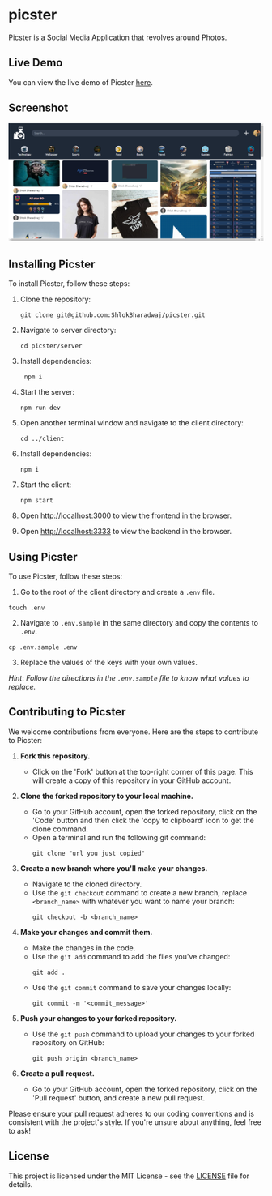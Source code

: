 # picster
Picster is a Social Media Application that revolves around Photos.

## Live Demo

You can view the live demo of Picster [here](https://picster-web.netlify.app/).

## Screenshot

![screenshot](/client/public/picster-demo.png)

## Installing Picster

To install Picster, follow these steps:

1. Clone the repository:
   ```
   git clone git@github.com:ShlokBharadwaj/picster.git
   ```
2. Navigate to server directory:
   ```
   cd picster/server
   ```
3. Install dependencies:
   ```
    npm i
    ```
4. Start the server:
   ```
   npm run dev
   ```
5. Open another terminal window and navigate to the client directory:
    ```
    cd ../client
    ```
6. Install dependencies:
    ```
    npm i
    ```
7. Start the client:
    ```
    npm start
    ```
8. Open [http://localhost:3000](http://localhost:3000) to view the frontend in the browser.

9. Open [http://localhost:3333](http://localhost:3333) to view the backend in the browser.

## Using Picster

To use Picster, follow these steps:

<!-- Create a .env files with keys, take .env.sample for reference-->

1. Go to the root of the client directory and create a `.env` file.

```
touch .env
```

2. Navigate to `.env.sample` in the same directory and copy the contents to `.env`.

```
cp .env.sample .env
```

3. Replace the values of the keys with your own values.

*Hint*: _Follow the directions in the `.env.sample` file to know what values to replace._

## Contributing to Picster

We welcome contributions from everyone. Here are the steps to contribute to Picster:

1. **Fork this repository.**
    - Click on the 'Fork' button at the top-right corner of this page. This will create a copy of this repository in your GitHub account.

2. **Clone the forked repository to your local machine.**
    - Go to your GitHub account, open the forked repository, click on the 'Code' button and then click the 'copy to clipboard' icon to get the clone command.
    - Open a terminal and run the following git command:
      ```
      git clone "url you just copied"
      ```

3. **Create a new branch where you'll make your changes.**
    - Navigate to the cloned directory.
    - Use the `git checkout` command to create a new branch, replace `<branch_name>` with whatever you want to name your branch:
      ```
      git checkout -b <branch_name>
      ```

4. **Make your changes and commit them.**
    - Make the changes in the code.
    - Use the `git add` command to add the files you've changed:
      ```
      git add .
      ```
    - Use the `git commit` command to save your changes locally:
      ```
      git commit -m '<commit_message>'
      ```

5. **Push your changes to your forked repository.**
    - Use the `git push` command to upload your changes to your forked repository on GitHub:
      ```
      git push origin <branch_name>
      ```

6. **Create a pull request.**
    - Go to your GitHub account, open the forked repository, click on the 'Pull request' button, and create a new pull request.

Please ensure your pull request adheres to our coding conventions and is consistent with the project's style. If you're unsure about anything, feel free to ask!

## License

This project is licensed under the MIT License - see the [LICENSE](./LICENSE) file for details.
